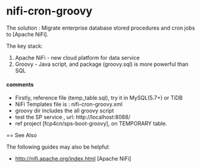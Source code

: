 # nifi-cron-groovy

The solution : 
Migrate enterprise database stored procedures and cron jobs to [Apache NiFi].

The key stack:
1. Apache NiFi - new cloud platform for data service
2. Groovy - Java script,  and package (groovy.sql) is more powerful than SQL


#### comments 
* Firstly, reference file (temp_table.sql), try it in MySQL(5.7+) or TiDB
* NiFi Templates file is : nifi-cron-groovy.xml
* groovy dir includes the all groovy script
* test the SP service , url: http://localhost:8088/
* ref project [fcp4cn/sps-boot-groovy], on TEMPORARY table. 

== See Also

The following guides may also be helpful:

* http://nifi.apache.org/index.html [Apache NiFi]
